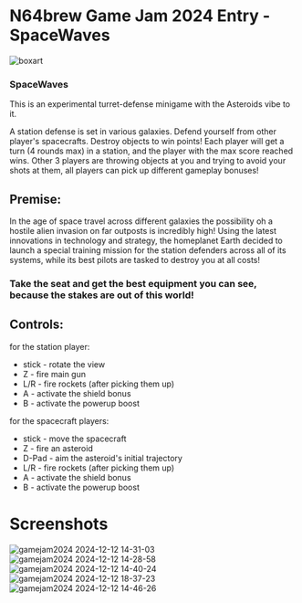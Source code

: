 # N64brew Game Jam 2024 Entry - SpaceWaves

![boxart](https://github.com/user-attachments/assets/50a28a3e-2734-4f4c-9bd0-15fcf4a895d2)

### SpaceWaves

This is an experimental turret-defense minigame with the Asteroids vibe to it. 

A station defense is set in various galaxies. Defend yourself from other player's spacecrafts.
Destroy objects to win points! Each player will get a turn (4 rounds max) in a station, and the player with the max score reached wins.
Other 3 players are throwing objects at you and trying to avoid your shots at them, all players can pick up different gameplay bonuses!

## Premise:

In the age of space travel across different galaxies the possibility oh a hostile alien invasion on far outposts is incredibly high!
Using the latest innovations in technology and strategy, the homeplanet Earth decided to launch a special training mission 
for the station defenders across all of its systems, while its best pilots are tasked to destroy you at all costs!

### Take the seat and get the best equipment you can see, because the stakes are out of this world!

## Controls:

for the station player:
  * stick - rotate the view
  * Z - fire main gun
  * L/R - fire rockets (after picking them up)
  * A - activate the shield bonus
  * B - activate the powerup boost

for the spacecraft players:
  * stick - move the spacecraft
  * Z - fire an asteroid
  * D-Pad - aim the asteroid's initial trajectory
  * L/R - fire rockets (after picking them up)
  * A - activate the shield bonus
  * B - activate the powerup boost

# Screenshots
![gamejam2024 2024-12-12 14-31-03](https://github.com/user-attachments/assets/fad5fb0f-1d0b-4c76-b8f8-74cbc80178a7)
![gamejam2024 2024-12-12 14-28-58](https://github.com/user-attachments/assets/ada4a789-6e00-4eaa-b6ae-812a9ee7a2f1)
![gamejam2024 2024-12-12 14-40-24](https://github.com/user-attachments/assets/50b08800-7dc2-4e7f-b8a0-276d6a96ed01)
![gamejam2024 2024-12-12 18-37-23](https://github.com/user-attachments/assets/0d594db2-7345-4af8-9d48-e64c9f7bfd3f)
![gamejam2024 2024-12-12 14-46-26](https://github.com/user-attachments/assets/393ac1dd-59db-4454-a413-83d4515a2490)
